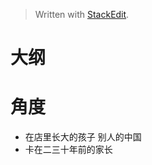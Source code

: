 


> Written with [StackEdit](https://stackedit.io/).
# 大纲

# 角度
- 在店里长大的孩子
别人的中国
- 卡在二三十年前的家长

<!--stackedit_data:
eyJoaXN0b3J5IjpbLTE4MjkxMjQ4MjNdfQ==
-->